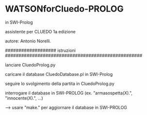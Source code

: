 # WATSONforCluedo-PROLOG

in SWI-Prolog

assistente per CLUEDO 1a edizione

autore: Antonio Norelli.


################### istruzioni ###################################################

lanciare CluedoProlog.py

caricare il database CluedoDatabase.pl in SWI-Prolog

seguire lo svolgimento della partita in CluedoProlog.py

interrogare il database in SWI-PROLOG (ex. "armasospetta(X).", "innocente(X).", ...)

--> usare "make." per aggiornare il database in SWI-PROLOG
